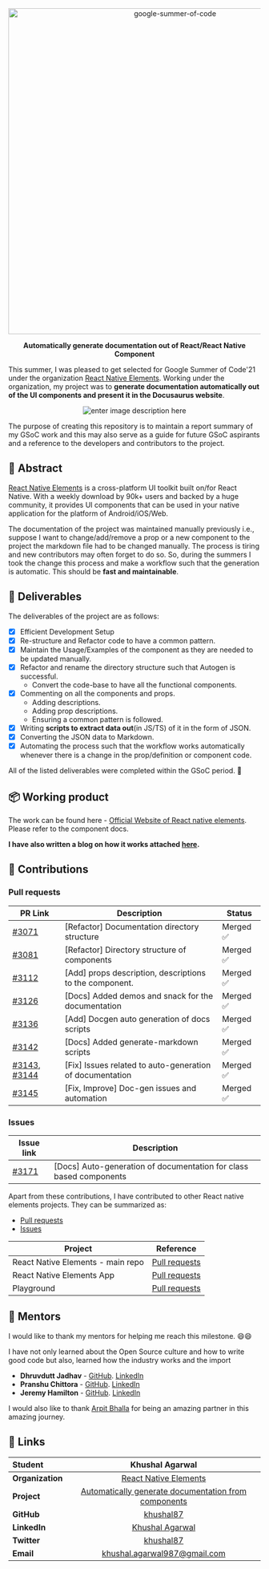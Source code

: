 <div  align="center">
	<a  href="https://summerofcode.withgoogle.com/projects/#5690075263795200"><img  src="https://pbs.twimg.com/media/EwIc141UUAUnA7x.png"  width="650"  alt="google-summer-of-code"></a>
	<br>
	<b>
		<p>
		Automatically generate documentation out of React/React Native Component
		</p>
	</b>
</div>

This summer, I was pleased to get selected for Google Summer of Code'21 under the organization [React Native Elements](https://github.com/react-native-elements). Working under the organization, my project was to **generate documentation automatically out of the UI components and present it in the Docusaurus website**.

<div  align="center">

![enter image description here](https://media.giphy.com/media/ZcKASxMYMKA9SQnhIl/giphy.gif)

</div>

The purpose of creating this repository is to maintain a report summary of my GSoC work and this may also serve as a guide for future GSoC aspirants and a reference to the developers and contributors to the project.

## 📙 Abstract

[React Native Elements](https://www.npmjs.com/package/react-native-elements) is a cross-platform UI toolkit built on/for React Native. With a weekly download by 90k+ users and backed by a huge community, it provides UI components that can be used in your native application for the platform of Android/iOS/Web.

The documentation of the project was maintained manually previously i.e., suppose I want to change/add/remove a prop or a new component to the project the markdown file had to be changed manually. The process is tiring and new contributors may often forget to do so. So, during the summers I took the change this process and make a workflow such that the generation is automatic. This should be **fast and maintainable**.

## 📝 Deliverables

The deliverables of the project are as follows:

- [x] Efficient Development Setup
- [x] Re-structure and Refactor code to have a common pattern.
- [x] Maintain the Usage/Examples of the component as they are needed to be updated manually.
- [x] Refactor and rename the directory structure such that Autogen is successful.
  - Convert the code-base to have all the functional components.
- [x] Commenting on all the components and props.
  - Adding descriptions.
  - Adding prop descriptions.
  - Ensuring a common pattern is followed.
- [x] Writing **scripts to extract data out**(in JS/TS) of it in the form of JSON.
- [x] Converting the JSON data to Markdown.
- [x] Automating the process such that the workflow works automatically whenever there is a change in the prop/definition or component code.

All of the listed deliverables were completed within the GSoC period. 🎉

## 📦 Working product

The work can be found here - [Official Website of React native elements](https://reactnativeelements.com/docs/next/). Please refer to the component docs.

**I have also written a blog on how it works attached [here](https://deploy-preview-3145--react-native-elements.netlify.app/blog/2021/08/12/auto-generation-of-docs).**

## 🚀 Contributions

### Pull requests

| PR Link                                                                                                                                                              | Description                                              | Status    |
| -------------------------------------------------------------------------------------------------------------------------------------------------------------------- | -------------------------------------------------------- | --------- |
| [#3071](https://github.com/react-native-elements/react-native-elements/pull/3071)                                                                                    | [Refactor] Documentation directory structure             | Merged ✅ |
| [#3081](https://github.com/react-native-elements/react-native-elements/pull/3081)                                                                                    | [Refactor] Directory structure of components             | Merged ✅ |
| [#3112](https://github.com/react-native-elements/react-native-elements/pull/3112)                                                                                    | [Add] props description, descriptions to the component.  | Merged ✅ |
| [#3126](https://github.com/react-native-elements/react-native-elements/pull/3126)                                                                                    | [Docs] Added demos and snack for the documentation       | Merged ✅ |
| [#3136](https://github.com/react-native-elements/react-native-elements/pull/3136)                                                                                    | [Add] Docgen auto generation of docs scripts             | Merged ✅ |
| [#3142](https://github.com/react-native-elements/react-native-elements/pull/3142)                                                                                    | [Docs] Added generate-markdown scripts                   | Merged ✅ |
| [#3143](https://github.com/react-native-elements/react-native-elements/pull/3143), [#3144](https://github.com/react-native-elements/react-native-elements/pull/3144) | [Fix] Issues related to auto-generation of documentation | Merged ✅ |
| [#3145](https://github.com/react-native-elements/react-native-elements/pull/3145)                                                                                    | [Fix, Improve] Doc-gen issues and automation             | Merged ✅ |

### Issues

| Issue link                                                                          | Description                                                        |
| ----------------------------------------------------------------------------------- | ------------------------------------------------------------------ |
| [#3171](https://github.com/react-native-elements/react-native-elements/issues/3171) | [Docs] Auto-generation of documentation for class based components |

Apart from these contributions, I have contributed to other React native elements projects. They can be summarized as:

- [Pull requests](https://github.com/pulls?q=is:pr+org:react-native-elements+author:khushal87)
- [Issues](https://github.com/issues?q=is:issue+org:react-native-elements+author:khushal87)

| Project                           | Reference                                                                                                                          |
| --------------------------------- | ---------------------------------------------------------------------------------------------------------------------------------- |
| React Native Elements - main repo | [Pull requests](https://github.com/react-native-elements/react-native-elements/pulls?q=is%3Apr+author%3Akhushal87+)                |
| React Native Elements App         | [Pull requests](https://github.com/react-native-elements/react-native-elements-app/pulls?q=is%3Apr+author%3Akhushal87+is%3Aclosed) |
| Playground                        | [Pull requests](https://github.com/react-native-elements/playground/pulls?q=is%3Apr+author%3Akhushal87+is%3Aclosed)                |

## 👨 Mentors

I would like to thank my mentors for helping me reach this milestone. 😄😄

I have not only learned about the Open Source culture and how to write good code but also, learned how the industry works and the import

- **Dhruvdutt Jadhav** - [GitHub](https://github.com/dhruvdutt). [LinkedIn](https://www.linkedin.com/in/dhruvdutt-jadhav/)
- **Pranshu Chittora** - [GitHub](https://github.com/pranshuchittora). [LinkedIn](https://www.linkedin.com/in/pranshuchittora/)
- **Jeremy Hamilton** - [GitHub](https://github.com/flyingcircle). [LinkedIn](https://www.linkedin.com/in/jeremy-hamilton-19b6217b/)

I would also like to thank [Arpit Bhalla](https://github.com/arpitBhalla) for being an amazing partner in this amazing journey.

## 🔗 Links

<div  align="center">

| **Student**      |                                                    Khushal Agarwal                                                     |
| :--------------- | :--------------------------------------------------------------------------------------------------------------------: |
| **Organization** |                           [React Native Elements](https://github.com/react-native-elements/)                           |
| **Project**      | [Automatically generate documentation from components](https://summerofcode.withgoogle.com/projects/#5690075263795200) |
| **GitHub**       |                                       [khushal87](https://github.com/khushal87)                                        |
| **LinkedIn**     |                                [Khushal Agarwal](https://www.linkedin.com/in/khushal87)                                |
| **Twitter**      |                                     [khushal87](https://www.twitter.com/khushal87)                                     |
| **Email**        |                    <a  href="mailto:khushal.agarwal987@gmail.com">khushal.agarwal987@gmail.com</a>                     |

</div>
